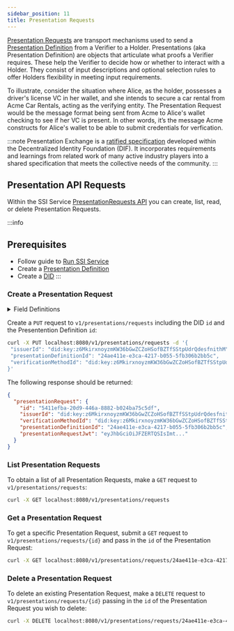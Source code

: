 ```yaml
---
sidebar_position: 11
title: Presentation Requests
---
```


[Presentation Requests](https://identity.foundation/presentation-exchange/spec/v2.0.0/#presentation-request) are transport mechanisms used to send a [Presentation Definition](https://identity.foundation/presentation-exchange/spec/v2.0.0/#presentation-definition) from a Verifier to a Holder. Presentations (aka Presentation Definition) are objects that articulate what proofs a Verifier requires. These help the Verifier to decide how or whether to interact with a Holder. They consist of input descriptions and optional selection rules to offer Holders flexibility in meeting input requirements.

To illustrate, consider the situation where Alice, as the holder, possesses a driver's license VC in her wallet, and she intends to secure a car rental from Acme Car Rentals, acting as the verifying entity. The Presentation Request would be the message format being sent from Acme to Alice's wallet checking to see if her VC is present. In other words, it’s the message Acme constructs for Alice's wallet to be able to submit credentials for verfication.

:::note
Presentation Exchange is a [ratified specification](https://identity.foundation/presentation-exchange/spec/v2.0.0/) developed within the Decentralized Identity Foundation (DIF). It incorporates requirements and learnings from related work of many active industry players into a shared specification that meets the collective needs of the community.
:::

## Presentation API Requests
Within the SSI Service [PresentationRequests API](/docs/apis/ssi-service#tag/PresentationRequests) you can create, list, read, or delete Presentation Requests.

:::info
## Prerequisites
- Follow guide to [Run SSI Service](run-ssi-service)
- Create a [Presentation Definition](/docs/apis/ssi-service#tag/Presentations/paths/~1v1~1presentations~1definitions/put)
- Create a [DID](create-did)
:::

### Create a Presentation Request

<details>
<summary>Field Definitions</summary>

#### Required

- `issuerId` (string) - DID `id` of the issuer of the Presentation Definition.

- `presentationDefinitionId` (string) - Presentation Definition `id`.

- `verificationMethodId` (string) - The `id` of the [verificationMethod](https://www.w3.org/TR/did-core/#verification-methods) who's `privateKey` is stored in the SSI Service. This will be defined within your DID creation response.

#### Optional

- `audience`	(array of strings) - The audience claim identifies the recipients that the JWT is
   intended for. [Audience Claim](https://www.rfc-editor.org/rfc/rfc7519.html#section-4.1.3).  

- `callbackUrl`	(string) - The URL that the presenter should be submitting the Presentation Submission to. 

- `expiration`	(string) - The expiration claim identifies the expiration time on or after which the JWT MUST NOT be accepted for processing. Processing the claim requires that the current date/time MUST be before the expiration date/time.

</details>

Create a `PUT` request to `v1/presentations/requests` including the DID `id` and the Presentention Definition `id`:

```bash
curl -X PUT localhost:8080/v1/presentations/requests -d '{
 "issuerId": "did:key:z6MkirxnoyzmKW36bGwZCZoHSofBZTfSStpUdrQdesfnithM",
 "presentationDefinitionId": "24ae411e-e3ca-4217-b055-5fb306b2bb5c",
 "verificationMethodId": "did:key:z6MkirxnoyzmKW36bGwZCZoHSofBZTfSStpUdrQdesfnithM#z6MkirxnoyzmKW36bGwZCZoHSofBZTfSStpUdrQdesfnithM"
}'
```

The following response should be returned:
```json
{
  "presentationRequest": {
    "id": "5411efba-20d9-446a-8882-b024ba75c5df",
    "issuerId": "did:key:z6MkirxnoyzmKW36bGwZCZoHSofBZTfSStpUdrQdesfnithM",
    "verificationMethodId": "did:key:z6MkirxnoyzmKW36bGwZCZoHSofBZTfSStpUdrQdesfnithM#z6MkirxnoyzmKW36bGwZCZoHSofBZTfSStpUdrQdesfnithM",
    "presentationDefinitionId": "24ae411e-e3ca-4217-b055-5fb306b2bb5c",
    "presentationRequestJwt": "eyJhbGciOiJFZERTQSIsImt..."
  }
}
```

### List Presentation Requests

To obtain a list of all Presentation Requests, make a `GET` request to `v1/presentations/requests`:

```bash
curl -X GET localhost:8080/v1/presentations/requests
```

### Get a Presentation Request

To get a specific Presentation Request, submit a `GET` request to `v1/presentations/requests/{id}` and pass in the `id` of the Presentation Request:

```bash
curl -X GET localhost:8080/v1/presentations/requests/24ae411e-e3ca-4217-b055-5fb306b2bb5c
```

### Delete a Presentation Request

To delete an existing Presentation Request, make a `DELETE` request to `v1/presentations/requests/{id}` passing in the `id` of the Presentation Request you wish to delete:

```bash
curl -X DELETE localhost:8080/v1/presentations/requests/24ae411e-e3ca-4217-b055-5fb306b2bb5c
```